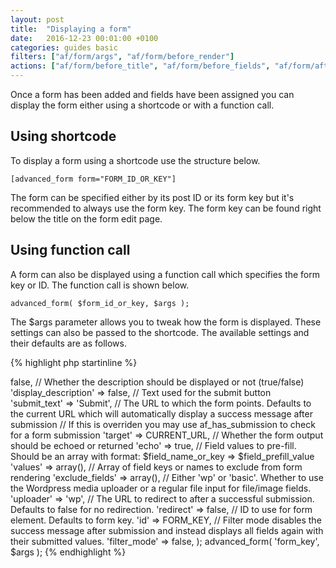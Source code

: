 ```yaml
---
layout: post
title:  "Displaying a form"
date:   2016-12-23 00:01:00 +0100
categories: guides basic
filters: ["af/form/args", "af/form/before_render"]
actions: ["af/form/before_title", "af/form/before_fields", "af/form/after_fields", "af/field/attributes", "af/form/hidden_fields"]
---
```


Once a form has been added and fields have been assigned you can display the form either using a shortcode or with a function call.

## Using shortcode

To display a form using a shortcode use the structure below.

`[advanced_form form="FORM_ID_OR_KEY"]`

The form can be specified either by its post ID or its form key but it's recommended to always use the form key. The form key can be found right below the title on the form edit page.

## Using function call

A form can also be displayed using a function call which specifies the form key or ID. The function call is shown below.

`advanced_form( $form_id_or_key, $args );`

The $args parameter allows you to tweak how the form is displayed. These settings can also be passed to the shortcode. The available settings and their defaults are as follows.

{% highlight php startinline %}
<?php

$args = array(
    // Whether the title should be displayed or not (true/false)
    'display_title' => false,
    
    // Whether the description should be displayed or not (true/false)
    'display_description' => false,
    
    // Text used for the submit button
    'submit_text' => 'Submit',
    
    // The URL to which the form points. Defaults to the current URL which will automatically display a success message after submission
    // If this is overriden you may use af_has_submission to check for a form submission
    'target' => CURRENT_URL,
    
    // Whether the form output should be echoed or returned	
    'echo' => true,
    
    // Field values to pre-fill. Should be an array with format: $field_name_or_key => $field_prefill_value
    'values' => array(),
    
    // Array of field keys or names to exclude from form rendering
    'exclude_fields' => array(),
    
    // Either 'wp' or 'basic'. Whether to use the Wordpress media uploader or a regular file input for file/image fields.
    'uploader' => 'wp',
    
    // The URL to redirect to after a successful submission. Defaults to false for no redirection.
    'redirect' => false,
    
    // ID to use for form element. Defaults to form key.
    'id' => FORM_KEY,
    
    // Filter mode disables the success message after submission and instead displays all fields again with their submitted values.
    'filter_mode' => false,
);

advanced_form( 'form_key', $args );

{% endhighlight %}